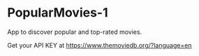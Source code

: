 # PopularMovies-1
App to discover popular and top-rated movies.

Get your API KEY at https://www.themoviedb.org/?language=en 
